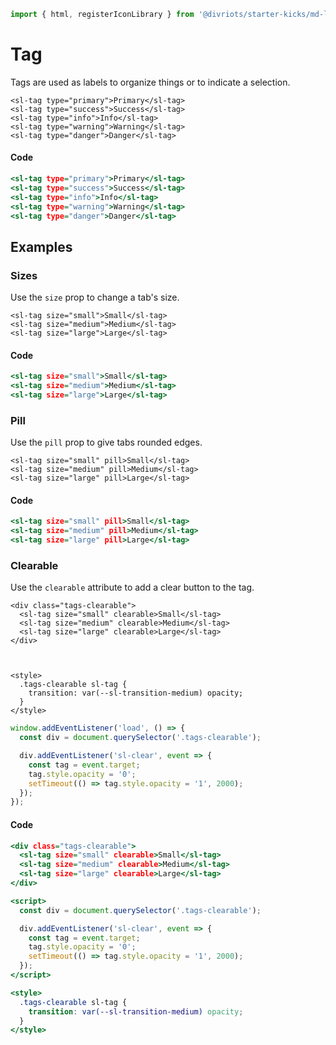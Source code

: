 ```js script
import { html, registerIconLibrary } from '@divriots/starter-kicks/md-layout';
```

# Tag



Tags are used as labels to organize things or to indicate a selection.


```html:html
<sl-tag type="primary">Primary</sl-tag>
<sl-tag type="success">Success</sl-tag>
<sl-tag type="info">Info</sl-tag>
<sl-tag type="warning">Warning</sl-tag>
<sl-tag type="danger">Danger</sl-tag>
```

#### Code

```htm
<sl-tag type="primary">Primary</sl-tag>
<sl-tag type="success">Success</sl-tag>
<sl-tag type="info">Info</sl-tag>
<sl-tag type="warning">Warning</sl-tag>
<sl-tag type="danger">Danger</sl-tag>
```

## Examples

### Sizes

Use the `size` prop to change a tab's size.


```html:html
<sl-tag size="small">Small</sl-tag>
<sl-tag size="medium">Medium</sl-tag>
<sl-tag size="large">Large</sl-tag>
```

#### Code

```htm
<sl-tag size="small">Small</sl-tag>
<sl-tag size="medium">Medium</sl-tag>
<sl-tag size="large">Large</sl-tag>
```

### Pill

Use the `pill` prop to give tabs rounded edges.


```html:html
<sl-tag size="small" pill>Small</sl-tag>
<sl-tag size="medium" pill>Medium</sl-tag>
<sl-tag size="large" pill>Large</sl-tag>
```

#### Code

```htm
<sl-tag size="small" pill>Small</sl-tag>
<sl-tag size="medium" pill>Medium</sl-tag>
<sl-tag size="large" pill>Large</sl-tag>
```

### Clearable

Use the `clearable` attribute to add a clear button to the tag.


```html:html
<div class="tags-clearable">
  <sl-tag size="small" clearable>Small</sl-tag>
  <sl-tag size="medium" clearable>Medium</sl-tag>
  <sl-tag size="large" clearable>Large</sl-tag>
</div>



<style>
  .tags-clearable sl-tag {
    transition: var(--sl-transition-medium) opacity;
  }
</style>
```
```js script
window.addEventListener('load', () => {
  const div = document.querySelector('.tags-clearable');

  div.addEventListener('sl-clear', event => {
    const tag = event.target;
    tag.style.opacity = '0';
    setTimeout(() => tag.style.opacity = '1', 2000);
  });
});
```
#### Code

```htm
<div class="tags-clearable">
  <sl-tag size="small" clearable>Small</sl-tag>
  <sl-tag size="medium" clearable>Medium</sl-tag>
  <sl-tag size="large" clearable>Large</sl-tag>
</div>

<script>
  const div = document.querySelector('.tags-clearable');

  div.addEventListener('sl-clear', event => {
    const tag = event.target;
    tag.style.opacity = '0';
    setTimeout(() => tag.style.opacity = '1', 2000);
  });
</script>

<style>
  .tags-clearable sl-tag {
    transition: var(--sl-transition-medium) opacity;
  }
</style>
```


